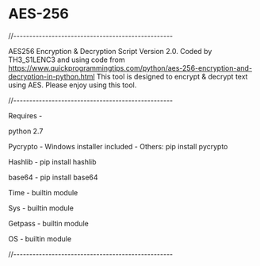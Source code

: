 # AES-256

//--------------------------------------------------

AES256 Encryption & Decryption Script Version 2.0.
Coded by TH3_S1LENC3 and using code from https://www.quickprogrammingtips.com/python/aes-256-encryption-and-decryption-in-python.html
This tool is designed to encrypt & decrypt text using AES.
Please enjoy using this tool.

//--------------------------------------------------

Requires -

python 2.7

Pycrypto - Windows installer included - Others: pip install pycrypto

Hashlib - pip install hashlib

base64 - pip install base64

Time - builtin module

Sys - builtin module

Getpass - builtin module

OS - builtin module

//--------------------------------------------------
